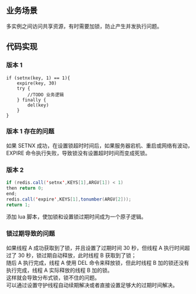 ## 业务场景
多实例之间访问共享资源，有时需要加锁，防止产生并发执行问题。
## 代码实现
### 版本 1  
```
if (setnx(key, 1) == 1){
    expire(key, 30)
    try {
        //TODO 业务逻辑
    } finally {
        del(key)
    }
}
```
### 版本 1 存在的问题
如果 SETNX 成功，在设置锁超时时间后，如果服务器宕机、重启或网络有波动，EXPIRE 命令执行失败，导致锁没有设置超时时间而变成死锁。  
### 版本 2 
```java
if (redis.call('setnx',KEYS[1],ARGV[1]) < 1) 
then return 0; 
end; 
redis.call('expire',KEYS[1],tonumber(ARGV[2])); 
return 1;
```
添加 lua 脚本，使加锁和设置锁过期时间成为一个原子逻辑。   
### 锁过期导致的问题
如果线程 A 成功获取到了锁，并且设置了过期时间 30 秒，但线程 A 执行时间超过了 30 秒，锁过期自动释放，此时线程 B 获取到了锁；  
随后 A 执行完成，线程 A 使用 DEL 命令来释放锁，但此时线程 B 加的锁还没有执行完成，线程 A 实际释放的线程 B 加的锁。  
这样就会导致分布式锁，锁不住的问题。  
可以通过设置守护线程自动续期解决或者直接设置足够大的过期时间解决。  
